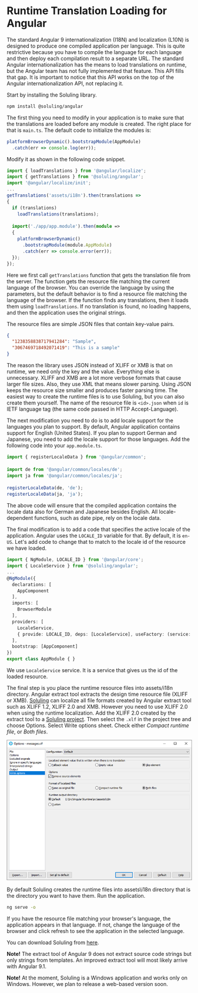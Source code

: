 # Runtime Translation Loading for Angular

The standard Angular 9 internationalization (I18N) and localization (L10N) is designed to produce one compiled application per language. This is quite restrictive because you have to compile the language for each language and then deploy each compilation result to a separate URL. The standard Angular internationalization has the means to load translations on runtime, but the Angular team has not fully implemented that feature. This API fills that gap. It is important to notice that this API works on the top of the Angular internationalization API, not replacing it.

Start by installing the Soluling library.

```bash
npm install @soluling/angular
```

The first thing you need to modify in your application is to make sure that the translations are loaded before any module is created. The right place for that is `main.ts`. The default code to initialize the modules is:

```typescript
platformBrowserDynamic().bootstrapModule(AppModule)
  .catch(err => console.log(err));
```

Modify it as shown in the following code snippet.

```typescript
import { loadTranslations } from '@angular/localize';
import { getTranslations } from '@soluling/angular';
import '@angular/localize/init';
...
getTranslations('assets/i18n').then(translations => 
{
  if (translations)
    loadTranslations(translations);

  import('./app/app.module').then(module => 
  {
    platformBrowserDynamic()
      .bootstrapModule(module.AppModule)
      .catch(err => console.error(err));
  });      
});
```

Here we first call `getTranslations` function that gets the translation file from the server. The function gets the resource file matching the current language of the browser. You can override the language by using the parameters, but the default behavior is to find a resource file matching the language of the browser. If the function finds any translations, then it loads them using `loadTranslations`. If no translation is found, no loading happens, and then the application uses the original strings.

The resource files are simple JSON files that contain key-value pairs.

```json
{
  "1238358838717941284": "Sample",
  "3067469718492071419": "This is a sample"
}
```

The reason the library uses JSON instead of XLIFF or XMB is that on runtime, we need only the key and the value. Everything else is unnecessary. XLIFF and XMB are a lot more verbose formats that cause larger file sizes. Also, they use XML that means slower parsing. Using JSON keeps the resource size smaller and produces faster parsing time. The easiest way to create the runtime files is to use Soluling, but you can also create them yourself. The name of the resource file is `<id>.json` when `id` is IETF language tag (the same code passed in HTTP Accept-Language).

The next modification you need to do is to add locale support for the languages you plan to support. By default, Angular application contains support for English (United States). If you plan to support German and Japanese, you need to add the locale support for those languages. Add the following code into your `app.module.ts`.

```typescript
import { registerLocaleData } from '@angular/common';

import de from '@angular/common/locales/de'; 
import ja from '@angular/common/locales/ja'; 

registerLocaleData(de, 'de'); 
registerLocaleData(ja, 'ja'); 
```

The above code will ensure that the compiled application contains the locale data also for German and Japanese besides English. All locale-dependent functions, such as date pipe, rely on the locale data.

The final modification is to add a code that specifies the active locale of the application. Angular uses the `LOCALE_ID` variable for that. By default, it is `en-US`. Let's add code to change that to match to the locale id of the resource we have loaded.

```typescript
import { NgModule, LOCALE_ID } from '@angular/core';
import { LocaleService } from '@soluling/angular';
...
@NgModule({
  declarations: [
    AppComponent
  ],
  imports: [
    BrowserModule
  ],
  providers: [
    LocaleService, 
    { provide: LOCALE_ID, deps: [LocaleService], useFactory: (service: LocaleService) => service.localeId },
  ],
  bootstrap: [AppComponent]
})
export class AppModule { }
```

We use `LocaleService` service. It is a service that gives us the id of the loaded resource.

The final step is you place the runtime resource files into assets/i18n directory. Angular extract tool extracts the design time resource file (XLIFF or XMB). [Soluling](https://www.soluling.com/) can localize all file formats created by Angular extract tool such as XLIFF 1.2, XLIFF 2.0 and XMB. However you need to use XLIFF 2.0 when using the runtime localization. Add the XLIFF 2.0 created by the extract tool to a [Soluling project](https://www.soluling.com/Help/Angular/Index.htm). Then select the `.xlf` in the project tree and choose Options. Select Write options sheet. Check either *Compact runtime file*, or *Both files*.

![Runtime](Runtime.png)

By default Soluling creates the runtime files into assets\i18n directory that is the directory you want to have them. Run the application.

```bash
ng serve -o
```

If you have the resource file matching your browser's language, the application appears in that language. If not, change the language of the browser and click refresh to see the application in the selected language.

You can download Soluling from [here](https://www.soluling.com/Download).

**Note!** The extract tool of Angular 9 does not extract source code strings but only strings from templates. An improved extract tool will most likely arrive with Angular 9.1.

**Note!** At the moment, Soluling is a Windows application and works only on Windows. However, we plan to release a web-based version soon.